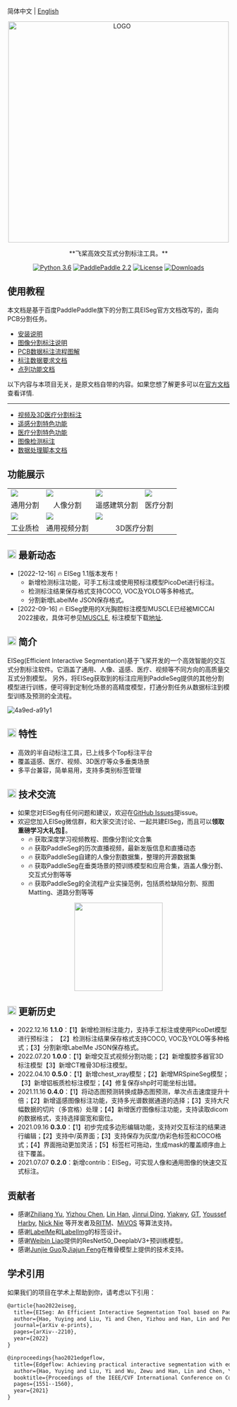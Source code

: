 简体中文 | [English](README_EN.md)
<div align="center">

<p align="center">
  <img src="https://user-images.githubusercontent.com/35907364/179460858-7dfb19b1-cabf-4f8a-9e81-eb15b6cc7d5f.png" align="middle" alt="LOGO" width = "500" />
</p>
**飞桨高效交互式分割标注工具。**

[![Python 3.6](https://img.shields.io/badge/python-3.6+-blue.svg)](https://www.python.org/downloads/release/python-360/) [![PaddlePaddle 2.2](https://img.shields.io/badge/paddlepaddle-2.2-blue.svg)](https://www.python.org/downloads/release/python-360/) [![License](https://img.shields.io/badge/license-Apache%202-blue.svg)](LICENSE) [![Downloads](https://pepy.tech/badge/eiseg)](https://pepy.tech/project/eiseg)

</div>

##  使用教程
本文档是基于百度PaddlePaddle旗下的分割工具EISeg官方文档改写的，面向PCB分割任务。
* [安装说明](docs/install.md)
* [图像分割标注说明](docs/image.md)
* [PCB数据标注流程图解](docs/pcbseg/pcbseg.md)
* [标注数据要求文档](docs/requirement/requirement.md)
* [点列功能文档](docs\pcbseg\pointline.md)

以下内容与本项目无关，是原文档自带的内容。如果您想了解更多可以在[官方文档](https://gitee.com/paddlepaddle/PaddleSeg)查看详情.
_____
* [视频及3D医疗分割标注](docs/video.md)
* [遥感分割特色功能](docs/remote_sensing.md)
* [医疗分割特色功能](docs/medical.md)
* [图像检测标注](docs/det.md)
* [数据处理脚本文档](docs/tools.md)


## 功能展示
<div align="center">
<table>
    <tr>
        <td><img src="https://user-images.githubusercontent.com/71769312/179209324-eb074e65-4a32-4568-a1d3-7680331dbf22.gif"></td>
        <td><img src="https://user-images.githubusercontent.com/71769312/179209332-e3bcb1f0-d4d9-44e1-8b2a-8d7fac8996d4.gif"></td>
        <td><img src="https://user-images.githubusercontent.com/71769312/179209312-0febfe78-810d-49b2-9169-eb15f0523af7.gif"></td>
        <td><img src="https://user-images.githubusercontent.com/71769312/179209340-d04a0cec-d9a7-4962-93f1-b4953c6c9f39.gif"></td>
    <tr>
    <tr>
        <td align="center">通用分割</td>
        <td align="center">人像分割</td>
        <td align="center">遥感建筑分割</td>
        <td align="center">医疗分割</td>
    <tr>
    <tr>
        <td><img src="https://user-images.githubusercontent.com/30883834/232094536-8b651399-3f2a-4be3-94f3-df9831c3f9ef.gif"></td>
        <td><img src="https://user-images.githubusercontent.com/71769312/179209328-87174780-6c6f-4b53-b2a2-90d289ac1c8a.gif"></td>
        <td colspan="2"><img src="https://user-images.githubusercontent.com/71769312/179209342-5b75e61e-d9cf-4702-ba3e-971f47a10f5f.gif"></td>
    <tr>
    <tr>
        <td align="center">工业质检</td>
        <td align="center">通用视频分割</td>
        <td align="center" colspan="2">3D医疗分割</td>
    <tr>
</table>
</div>


## <img src="../docs/images/seg_news_icon.png" width="20"/> 最新动态
* [2022-12-16] :fire: EISeg 1.1版本发布！
  - 新增检测标注功能，可手工标注或使用预标注模型PicoDet进行标注。
  - 检测标注结果保存格式支持COCO, VOC及YOLO等多种格式。
  - 分割新增LabelMe JSON保存格式。
* [2022-09-16] :fire: EISeg使用的X光胸腔标注模型MUSCLE已经被MICCAI 2022接收，具体可参见[MUSCLE](docs/MUSCLE.md), 标注模型下载[地址](https://paddleseg.bj.bcebos.com/eiseg/0.5/static_resnet50_deeplab_chest_xray.zip).

## <img src="https://user-images.githubusercontent.com/48054808/157795569-9fc77c85-732f-4870-9be0-99a7fe2cff27.png" width="20"/> 简介

EISeg(Efficient Interactive Segmentation)基于飞桨开发的一个高效智能的交互式分割标注软件。它涵盖了通用、人像、遥感、医疗、视频等不同方向的高质量交互式分割模型。 另外，将EISeg获取到的标注应用到PaddleSeg提供的其他分割模型进行训练，便可得到定制化场景的高精度模型，打通分割任务从数据标注到模型训练及预测的全流程。

![4a9ed-a91y1](https://user-images.githubusercontent.com/71769312/141130688-e1529c27-aba8-4bf7-aad8-dda49808c5c7.gif)

## <img src="../docs/images/feature.png" width="20"/> 特性

  * 高效的半自动标注工具，已上线多个Top标注平台
  * 覆盖遥感、医疗、视频、3D医疗等众多垂类场景
  * 多平台兼容，简单易用，支持多类别标签管理

## <img src="../docs/images/chat.png" width="20"/> 技术交流

* 如果您对EISeg有任何问题和建议，欢迎在[GitHub Issues](https://github.com/PaddlePaddle/PaddleSeg/issues)提issue。
* 欢迎您加入EISeg微信群，和大家交流讨论、一起共建EISeg，而且可以**领取重磅学习大礼包🎁**。
  * 🔥 获取深度学习视频教程、图像分割论文合集
  * 🔥 获取PaddleSeg的历次直播视频，最新发版信息和直播动态
  * 🔥 获取PaddleSeg自建的人像分割数据集，整理的开源数据集
  * 🔥 获取PaddleSeg在垂类场景的预训练模型和应用合集，涵盖人像分割、交互式分割等等
  * 🔥 获取PaddleSeg的全流程产业实操范例，包括质检缺陷分割、抠图Matting、道路分割等等

<div align="center">
<img src="https://paddleseg.bj.bcebos.com/images/seg_qr_code.png"  width = "200" />  
</div>



## <img src="../docs/images/anli.png" width="20"/> 更新历史
- 2022.12.16  **1.1.0**：【1】新增检测标注能力，支持手工标注或使用PicoDet模型进行预标注； 【2】检测标注结果保存格式支持COCO, VOC及YOLO等多种格式；【3】分割新增LabelMe JSON保存格式。
- 2022.07.20  **1.0.0**：【1】新增交互式视频分割功能；【2】新增腹腔多器官3D标注模型【3】新增CT椎骨3D标注模型。
- 2022.04.10  **0.5.0**：【1】新增chest_xray模型；【2】新增MRSpineSeg模型；【3】新增铝板质检标注模型；【4】修复保存shp时可能坐标出错。
- 2021.11.16  **0.4.0**：【1】将动态图预测转换成静态图预测，单次点击速度提升十倍；【2】新增遥感图像标注功能，支持多光谱数据通道的选择；【3】支持大尺幅数据的切片（多宫格）处理；【4】新增医疗图像标注功能，支持读取dicom的数据格式，支持选择窗宽和窗位。
- 2021.09.16  **0.3.0**：【1】初步完成多边形编辑功能，支持对交互标注的结果进行编辑；【2】支持中/英界面；【3】支持保存为灰度/伪彩色标签和COCO格式；【4】界面拖动更加灵活；【5】标签栏可拖动，生成mask的覆盖顺序由上往下覆盖。
- 2021.07.07  **0.2.0**：新增contrib：EISeg，可实现人像和通用图像的快速交互式标注。




## 贡献者

- 感谢[Zhiliang Yu](https://github.com/yzl19940819), [Yizhou Chen](https://github.com/geoyee), [Lin Han](https://github.com/linhandev), [Jinrui Ding](https://github.com/Thudjr), [Yiakwy](https://github.com/yiakwy), [GT](https://github.com/GT-ZhangAcer), [Youssef Harby](https://github.com/Youssef-Harby), [Nick Nie](https://github.com/niecongchong) 等开发者及[RITM](https://github.com/saic-vul/ritm_interactive_segmentation)、[MiVOS](https://github.com/hkchengrex/MiVOS) 等算法支持。
- 感谢[LabelMe](https://github.com/wkentaro/labelme)和[LabelImg](https://github.com/tzutalin/labelImg)的标签设计。
- 感谢[Weibin Liao](https://github.com/MrBlankness)提供的ResNet50_DeeplabV3+预训练模型。
- 感谢[Junjie Guo](https://github.com/Guojunjie08)及[Jiajun Feng](https://github.com/richarddddd198)在椎骨模型上提供的技术支持。

## 学术引用

如果我们的项目在学术上帮助到你，请考虑以下引用：

```latex
@article{hao2022eiseg,
  title={EISeg: An Efficient Interactive Segmentation Tool based on PaddlePaddle},
  author={Hao, Yuying and Liu, Yi and Chen, Yizhou and Han, Lin and Peng, Juncai and Tang, Shiyu and Chen, Guowei and Wu, Zewu and Chen, Zeyu and Lai, Baohua},
  journal={arXiv e-prints},
  pages={arXiv--2210},
  year={2022}
}

@inproceedings{hao2021edgeflow,
  title={Edgeflow: Achieving practical interactive segmentation with edge-guided flow},
  author={Hao, Yuying and Liu, Yi and Wu, Zewu and Han, Lin and Chen, Yizhou and Chen, Guowei and Chu, Lutao and Tang, Shiyu and Yu, Zhiliang and Chen, Zeyu and others},
  booktitle={Proceedings of the IEEE/CVF International Conference on Computer Vision},
  pages={1551--1560},
  year={2021}
}
```

